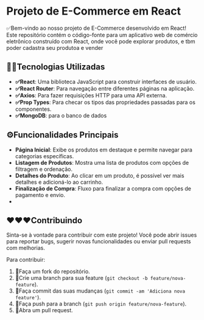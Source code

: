# Projeto de E-Commerce em React

✅Bem-vindo ao nosso projeto de E-Commerce desenvolvido em React! Este repositório contém o código-fonte para um aplicativo web de comércio eletrônico construído com React, onde você pode explorar produtos, e tbm poder cadastra seu produtoa e vender

## 👨‍💻Tecnologias Utilizadas

- **✅React**: Uma biblioteca JavaScript para construir interfaces de usuário.
- **✅React Router**: Para navegação entre diferentes páginas na aplicação.
- **✅Axios**: Para fazer requisições HTTP para uma API externa.
- **✅Prop Types**: Para checar os tipos das propriedades passadas para os componentes.
- **✅MongoDB**: para o banco de dados

## ⚙️Funcionalidades Principais

- **Página Inicial**: Exibe os produtos em destaque e permite navegar para categorias específicas.
- **Listagem de Produtos**: Mostra uma lista de produtos com opções de filtragem e ordenação.
- **Detalhes do Produto**: Ao clicar em um produto, é possível ver mais detalhes e adicioná-lo ao carrinho.
- **Finalização de Compra**: Fluxo para finalizar a compra com opções de pagamento e envio.
- 
## ❤️❤️❤️Contribuindo

Sinta-se à vontade para contribuir com este projeto! Você pode abrir issues para reportar bugs, sugerir novas funcionalidades ou enviar pull requests com melhorias.

Para contribuir:

1. 🚀Faça um fork do repositório.
2. 🚀Crie uma branch para sua feature (`git checkout -b feature/nova-feature`).
3. 🚀Faça commit das suas mudanças (`git commit -am 'Adiciona nova feature'`).
4. 🚀Faça push para a branch (`git push origin feature/nova-feature`).
5. 🚀Abra um pull request. 

